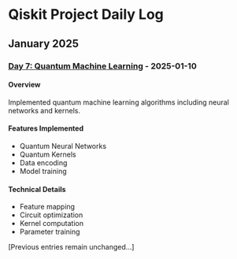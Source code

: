 # Qiskit Project Daily Log

## January 2025

### [Day 7: Quantum Machine Learning](Day7_quantum_machine_learning/) - 2025-01-10

#### Overview
Implemented quantum machine learning algorithms including neural networks and kernels.

#### Features Implemented
- Quantum Neural Networks
- Quantum Kernels
- Data encoding
- Model training

#### Technical Details
- Feature mapping
- Circuit optimization
- Kernel computation
- Parameter training

[Previous entries remain unchanged...]
